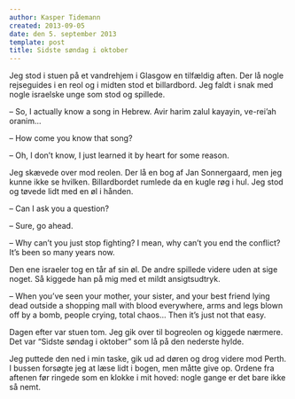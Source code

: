 ```yaml
---
author: Kasper Tidemann
created: 2013-09-05
date: den 5. september 2013
template: post
title: Sidste søndag i oktober
---
```


Jeg stod i stuen på et vandrehjem i Glasgow en tilfældig aften. Der lå nogle rejseguides i en reol og i midten stod et billardbord. Jeg faldt i snak med nogle israelske unge som stod og spillede.

– So, I actually know a song in Hebrew. Avir harim zalul kayayin, ve-rei’ah oranim…

– How come you know that song?

– Oh, I don’t know, I just learned it by heart for some reason.

Jeg skævede over mod reolen. Der lå en bog af Jan Sonnergaard, men jeg kunne ikke se hvilken. Billardbordet rumlede da en kugle røg i hul. Jeg stod og tøvede lidt med en øl i hånden.

– Can I ask you a question?

– Sure, go ahead.

– Why can’t you just stop fighting? I mean, why can’t you end the conflict? It’s been so many years now.

Den ene israeler tog en tår af sin øl. De andre spillede videre uden at sige noget. Så kiggede han på mig med et mildt ansigtsudtryk.

– When you’ve seen your mother, your sister, and your best friend lying dead outside a shopping mall with blood everywhere, arms and legs blown off by a bomb, people crying, total chaos… Then it’s just not that easy.

Dagen efter var stuen tom. Jeg gik over til bogreolen og kiggede nærmere. Det var “Sidste søndag i oktober” som lå på den nederste hylde.

Jeg puttede den ned i min taske, gik ud ad døren og drog videre mod Perth. I bussen forsøgte jeg at læse lidt i bogen, men måtte give op. Ordene fra aftenen før ringede som en klokke i mit hoved: nogle gange er det bare ikke så nemt.